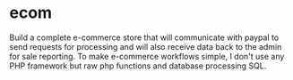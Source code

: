 # ecom
Build a complete e-commerce store that will communicate with paypal to send requests for processing 
and will also receive data back to the admin for sale reporting. To make e-commerce workflows simple, 
I don't use any PHP framework but raw php functions and database processing SQL.
